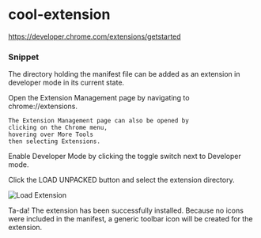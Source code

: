 # cool-extension
https://developer.chrome.com/extensions/getstarted
### Snippet

The directory holding the manifest file
can be added as an extension in developer mode in its current state.



  Open the Extension Management page by
  navigating to
  chrome://extensions.


    The Extension Management page can also be opened by
    clicking on the Chrome menu,
    hovering over More Tools
    then selecting Extensions.




  Enable Developer Mode by clicking the toggle switch
  next to Developer mode.


  Click the LOAD UNPACKED button
  and select the extension directory.
  
  ![Load Extension](https://developer.chrome.com/static/images/get_started/load_extension.png)




Ta-da!
The extension has been successfully installed.
Because no icons were included in the manifest,
a generic toolbar icon will be created for the extension.
